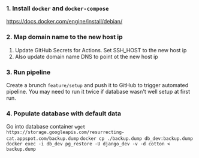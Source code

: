 ### 1. Install `docker` and `docker-compose`
https://docs.docker.com/engine/install/debian/

### 2. Map domain name to the new host ip
1) Update GitHub Secrets for Actions. Set SSH_HOST to the new host ip
2) Also update domain name DNS to point ot the new host ip

### 3. Run pipeline
Create a brunch `feature/setup` and push it to GitHub to trigger automated pipeline. You may need to run it twice if database wasn't well setup at first run.

### 4. Populate database with default data
Go into database container
`wget https://storage.googleapis.com/resurrecting-cat.appspot.com/backup.dump`
`docker cp ./backup.dump db_dev:backup.dump`
`docker exec -i db_dev pg_restore -U django_dev -v -d cotton < backup.dump`
